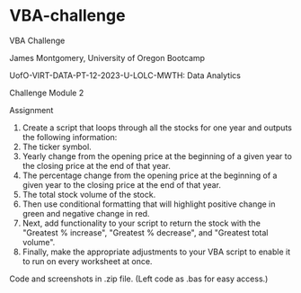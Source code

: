 # VBA-challenge
VBA Challenge

James Montgomery, University of Oregon Bootcamp

UofO-VIRT-DATA-PT-12-2023-U-LOLC-MWTH: Data Analytics

Challenge Module 2

Assignment

1) Create a script that loops through all the stocks for one year and outputs the following information:
2) The ticker symbol.
3) Yearly change from the opening price at the beginning of a given year to the closing price at the end of that year.
4) The percentage change from the opening price at the beginning of a given year to the closing price at the end of that year.
5) The total stock volume of the stock.
6) Then use conditional formatting that will highlight positive change in green and negative change in red.
7) Next, add functionality to your script to return the stock with the "Greatest % increase", "Greatest % decrease", and "Greatest total volume". 
8) Finally, make the appropriate adjustments to your VBA script to enable it to run on every worksheet at once.

Code and screenshots in .zip file. (Left code as .bas for easy access.)
